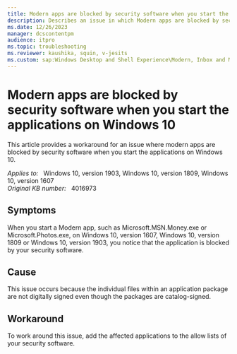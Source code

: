```yaml
---
title: Modern apps are blocked by security software when you start the applications on Windows 10
description: Describes an issue in which Modern apps are blocked by security software when you start the applications on Windows 10. Provides a workaround.
ms.date: 12/26/2023
manager: dcscontentpm
audience: itpro
ms.topic: troubleshooting
ms.reviewer: kaushika, squin, v-jesits
ms.custom: sap:Windows Desktop and Shell Experience\Modern, Inbox and Microsoft Store Apps, csstroubleshoot
---
```

# Modern apps are blocked by security software when you start the applications on Windows 10

This article provides a workaround for an issue where modern apps are blocked by security software when you start the applications on Windows 10.

_Applies to:_ &nbsp; Windows 10, version 1903, Windows 10, version 1809, Windows 10, version 1607  
_Original KB number:_ &nbsp; 4016973

## Symptoms

When you start a Modern app, such as Microsoft.MSN.Money.exe or Microsoft.Photos.exe, on Windows 10, version 1607, Windows 10, version 1809 or Windows 10, version 1903, you notice that the application is blocked by your security software.

## Cause

This issue occurs because the individual files within an application package are not digitally signed even though the packages are catalog-signed.

## Workaround

To work around this issue, add the affected applications to the allow lists of your security software.
